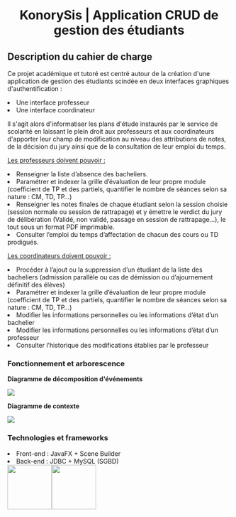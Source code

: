 <h1>
<div align="center">
KonorySis | Application CRUD de gestion des étudiants 
</div>
</h1>

<h2>
Description du cahier de charge 
</h2>
<p>Ce projet académique et tutoré est centré autour de la création d'une application de gestion des étudiants scindée en deux interfaces graphiques d'authentification :
  <li>Une interface professeur</li>
  <li>Une interface coordinateur</li>
  </p>
  <p>
  Il s'agit alors d'informatiser les plans d'étude instaurés par le service de scolarité en laissant le plein droit aux professeurs et aux coordinateurs d'apporter leur champ de modification au niveau des attributions de notes, de la décision du jury ainsi que de la consultation de leur emploi du temps.
 </p>

<p><ins>Les professeurs doivent pouvoir :</ins>
  <li>Renseigner la liste d’absence des bacheliers.</li>
  <li>Paramétrer et indexer la grille d’évaluation de leur propre module 
(coefficient de TP et des partiels, quantifier le nombre de séances 
selon sa nature : CM, TD, TP…)</li>
    <li>Renseigner les notes finales de chaque étudiant selon la session 
choisie (session normale ou session de rattrapage) et y émettre le 
verdict du jury de délibération (Validé, non validé, passage en session 
de rattrapage…), le tout sous un format PDF imprimable.</li>
   <li>Consulter l’emploi du temps d’affectation de chacun des cours ou TD
prodigués.</li>
 </p>
 <p><ins>Les coordinateurs doivent pouvoir :</ins>
  <li>Procéder à l’ajout ou la suppression d’un étudiant de la liste des 
bacheliers (admission parallèle ou cas de démission ou d’ajournement 
définitif des élèves)</li>
  <li>Paramétrer et indexer la grille d’évaluation de leur propre module 
(coefficient de TP et des partiels, quantifier le nombre de séances 
selon sa nature : CM, TD, TP…)</li>
    <li>Modifier les informations personnelles ou les informations d’état d’un 
bachelier</li>
   <li>Modifier les informations personnelles ou les informations d’état d’un 
professeur</li>
  <li>Consulter l’historique des modifications établies par le professeur</li>
 </p>
<h3>Fonctionnement et arborescence</h3>
<p><strong>Diagramme de décomposition d'événements</strong></p>
<img class="fit-picture"
     src="https://scontent.frba1-2.fna.fbcdn.net/v/t1.15752-9/241366898_596721574673301_6880587538151448141_n.png?_nc_cat=110&ccb=1-5&_nc_sid=ae9488&_nc_eui2=AeG58dcZDNvnTOCxwF1GTX9sMByNElVstHIwHI0SVWy0cpMimsyxTyWBwWdA-QMDXUjVcSvFsnskAFQSdbPk_Y7h&_nc_ohc=n9m7kTDEz3cAX9wnuy1&_nc_ht=scontent.frba1-2.fna&oh=0b98c77209c2384f7533fb34a5416ec2&oe=6159D944">
<p><strong>Diagramme de contexte</strong></p>
<img class="fit-picture"
     src="https://user-images.githubusercontent.com/75435299/132094649-7d51dc2e-6c8f-43c7-92c7-827c3bbb5534.png">

<h3>
 Technologies et frameworks
</h3>
<li>Front-end : JavaFX + Scene Builder </li>
<li> Back-end : JDBC + MySQL (SGBD) </li>
<img class="fit-picture" width="100px"
     src="https://scontent.frba1-2.fna.fbcdn.net/v/t1.15752-9/148523929_156818559589293_5681294237760392390_n.png?_nc_cat=105&ccb=1-5&_nc_sid=ae9488&_nc_eui2=AeH0rRCjSazi1PB1b9bkhbcP9m6aSwRgLwP2bppLBGAvA2s4XUGrAo-wZdhwfUd94SpNtq_1KduZIoQ1eLyafj8k&_nc_ohc=yWa3vlgtHCgAX_Vghwr&_nc_ht=scontent.frba1-2.fna&oh=fa3b1ab78e9c5fd8f0ebca624ef91f06&oe=615AF56D"><img class="fit-picture" width="100px"
     src="https://scontent.frba1-1.fna.fbcdn.net/v/t1.15752-9/241473082_921959918398908_2029760288288338465_n.jpg?_nc_cat=103&ccb=1-5&_nc_sid=ae9488&_nc_eui2=AeE-9klgcBe9In3L5YCUbNE4zMeZBs_XJejMx5kGz9cl6Ftkm6npbzh_6M9AYMnHttDIYCKR-pSkGzU4VBnkWy50&_nc_ohc=wsbZNHjcvO8AX9_lib9&_nc_ht=scontent.frba1-1.fna&oh=0aad099b674d983f87078ea8d4c230fa&oe=615AA366">
